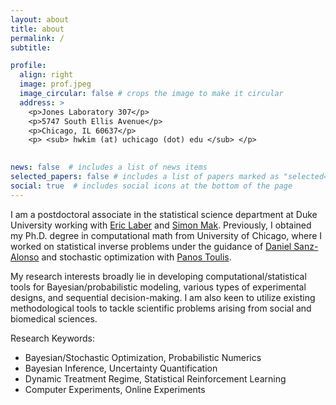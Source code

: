 ```yaml
---
layout: about
title: about
permalink: /
subtitle: 

profile:
  align: right
  image: prof.jpeg
  image_circular: false # crops the image to make it circular
  address: >
    <p>Jones Laboratory 307</p>
    <p>5747 South Ellis Avenue</p>
    <p>Chicago, IL 60637</p>
    <p> <sub> hwkim (at) uchicago (dot) edu </sub> </p>
    

news: false  # includes a list of news items
selected_papers: false # includes a list of papers marked as "selected={true}"
social: true  # includes social icons at the bottom of the page
---
```


I am a postdoctoral associate in the statistical science department at Duke University working with [Eric Laber](https://www.laber-labs.com/) and [Simon Mak](https://sites.google.com/view/simonmak/home). Previously, I obtained my Ph.D. degree in computational math from University of Chicago, where I worked on statistical inverse problems under the guidance of [Daniel Sanz-Alonso](https://sites.google.com/a/uchicago.edu/sanz-alonso/about?authuser=0) and stochastic optimization with [Panos Toulis](https://www.ptoulis.com/).

My research interests broadly lie in developing computational/statistical tools for Bayesian/probabilistic modeling, various types of experimental designs, and sequential decision-making. I am also keen to utilize existing methodological tools to tackle scientific problems arising from social and biomedical sciences.
  
Research Keywords:
* Bayesian/Stochastic Optimization, Probabilistic Numerics
* Bayesian Inference, Uncertainty Quantification
* Dynamic Treatment Regime, Statistical Reinforcement Learning 
* Computer Experiments, Online Experiments



